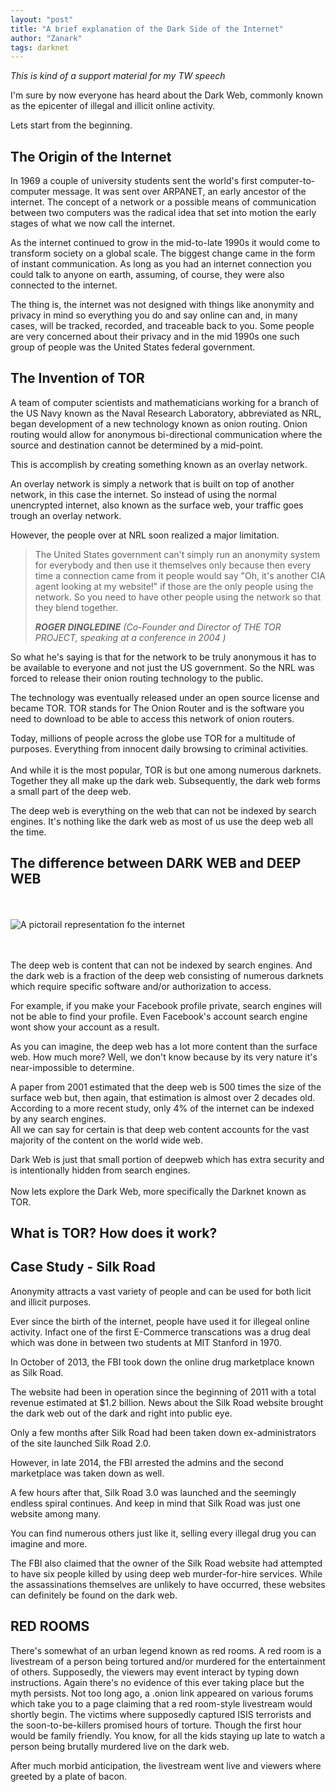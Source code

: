 ```yaml
---
layout: "post"
title: "A brief explanation of the Dark Side of the Internet"
author: "Zanark"
tags: darknet
---
```


*This is kind of a support material for my TW speech*


I'm sure by now everyone has heard about the Dark Web, commonly known as the epicenter of illegal and illicit online activity.

Lets start from the beginning.

## The Origin of the Internet

In 1969 a couple of university students sent the world's first computer-to-computer message. It was sent over ARPANET, an early ancestor of the internet. The concept of a network or a possible means of communication between two computers was the radical idea that set into motion the early stages of what we now call the internet.

As the internet continued to grow in the mid-to-late 1990s it would come to transform society on a global scale. The biggest change came in the form of instant communication. As long as you had an internet connection you could talk to anyone on earth, assuming, of course, they were also connected to the internet.

The thing is, the internet was not designed with things like anonymity and privacy in mind so everything you do and say online can and, in many cases, will be tracked, recorded, and traceable back to you. Some people are very concerned about their privacy and in the mid 1990s one such group of people was the United States federal government.

## The Invention of TOR

A team of computer scientists and mathematicians working for a branch of the US Navy known as the Naval Research Laboratory, abbreviated as NRL, began development of a new technology known as onion routing. Onion routing would allow for anonymous bi-directional communication where the source and destination cannot be determined by a mid-point.


This is accomplish by creating something known as an overlay network.

An overlay network is simply a network that is built on top of another network, in this case the internet. So instead of using the normal unencrypted internet, also known as the surface web, your traffic goes trough an overlay network.

However, the people over at NRL soon realized a major limitation.

> The United States government can't simply run an anonymity system for everybody and then use it themselves only because then
> every time a connection came from it people would say "Oh, it's another CIA agent looking at my website!" if those are the only
> people using the network. So you need to have other people using the network so that they blend together.
>
> <cite><b>ROGER DINGLEDINE</b> (Co-Founder and Director of THE TOR PROJECT, speaking at a conference in 2004 )</cite>

So what he's saying is that for the network to be truly anonymous it has to be available to everyone and not just the US government. So the NRL was forced to release their onion routing technology to the public.

The technology was eventually released under an open source license and became TOR. TOR stands for The Onion Router and is the software you need to download to be able to access this network of onion routers.

Today, millions of people across the globe use TOR for a multitude of purposes. Everything from innocent daily browsing to criminal activities. <br><br>And while it is the most popular, TOR is but one among numerous darknets. Together they all make up the dark web. Subsequently, the dark web forms a small part of the deep web. 


The deep web is everything on the web that can not be indexed by search engines. It's nothing like the dark web as most of us use the deep web all the time.

## The difference between DARK WEB and DEEP WEB

<br><br>
![A pictorail representation fo the internet](https://external-content.duckduckgo.com/iu/?u=https%3A%2F%2Fshawglobalnews.files.wordpress.com%2F2017%2F05%2Fdark-web-iceberg.jpg%3Fquality%3D70%26strip%3Dall%26strip%3Dall&f=1&nofb=1)


<br><br>
The deep web is content that can not be indexed by search engines. And the dark web is a fraction of the deep web consisting of numerous darknets which require specific software and/or authorization to access.

For example, if you make your Facebook profile private, search engines will not be able to find your profile. Even Facebook's account search engine wont show your account as a result.


As you can imagine, the deep web has a lot more content than the surface web. How much more? Well, we don't know because by its very nature it's near-impossible to determine.


A paper from 2001 estimated that the deep web is 500 times the size of the surface web but, then again, that estimation is almost over 2 decades old.
According to a more recent study, only 4% of the internet can be indexed by any search engines.<br>
All we can say for certain is that deep web content accounts for the vast majority of the content on the world wide web.


Dark Web is just that small portion of deepweb which has extra security and is intentionally hidden from search engines.
<br><br>
Now lets explore the Dark Web, more specifically the Darknet known as TOR.

## What is TOR? How does it work?

## Case Study - Silk Road

Anonymity attracts a vast variety of people and can be used for both licit and illicit purposes.

Ever since the birth of the internet, people have used it for illegeal online activity. Infact one of the first E-Commerce transcations was a drug deal which was done in between two students at MIT Stanford in 1970.

In October of 2013, the FBI took down the online drug marketplace known as Silk Road.

The website had been in operation since the beginning of 2011 with a total revenue estimated at $1.2 billion. News about the Silk Road website brought the dark web out of the dark and right into public eye.

Only a few months after Silk Road had been taken down ex-administrators of the site launched Silk Road 2.0.

However, in late 2014, the FBI arrested the admins and the second marketplace was taken down as well.

A few hours after that, Silk Road 3.0 was launched and the seemingly endless spiral continues. And keep in mind that Silk Road
was just one website among many.

You can find numerous others just like it, selling every illegal drug you can imagine and more.

The FBI also claimed that the owner of the Silk Road website had attempted to have six people killed by using deep web murder-for-hire services. While the assassinations themselves are unlikely to have occurred, these websites can definitely
be found on the dark web.

## RED ROOMS

There's somewhat of an urban legend known as red rooms. A red room is a livestream of a person being tortured and/or murdered for
the entertainment of others. Supposedly, the viewers may event interact by typing down
instructions. Again there's no evidence of this ever taking place but the myth persists.
Not too long ago, a .onion link appeared on various forums which take you to a page
claiming that a red room-style livestream would shortly begin. The victims where supposedly
captured ISIS terrorists and the soon-to-be-killers promised hours of torture. Though the first
hour would be family friendly. You know, for all the kids staying up late to watch a person
being brutally murdered live on the dark web.

After much morbid anticipation, the livestream went live and viewers where greeted by a plate of bacon.

## 


